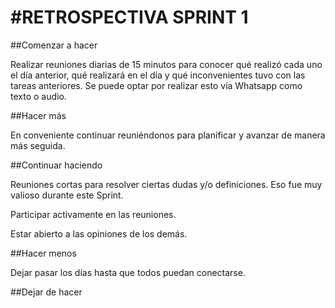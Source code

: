#**RETROSPECTIVA SPRINT 1** <!-- Basado en la metodología de estrella de mar-->
==================

##Comenzar a hacer <!--Aquí van todas aquellas cosas innovadoras o que por cierta curiosidad queremos probar. O tal vez son soluciones comprobadas que notamos que deberíamos usar.-->

Realizar reuniones diarias de 15 minutos para conocer qué realizó cada uno el día anterior, qué realizará en el día y qué inconvenientes tuvo con las tareas anteriores. Se puede optar por realizar esto vía Whatsapp como texto o audio.


##Hacer más <!-- Aquí van todas aquellas cosas que estamos usando o haciendo y que queremos que mejoren. Son prácticas que creemos que requiere más refinamiento y que nos gustan mucho, por ello, hay que darles más. -->

En conveniente continuar reuniéndonos para planificar y avanzar de manera más seguida.


##Continuar haciendo <!-- Es aquello que venimos haciendo y que nos brinda valor. Debemos seguir haciéndolo pero no será preocupación mejorarlo. Está bien como está.-->

Reuniones cortas para resolver ciertas dudas y/o definiciones. Eso fue muy valioso durante este Sprint.

Participar activamente en las reuniones.

Estar abierto a las opiniones de los demás.


##Hacer menos <!-- Aquí debemos colocar aquello que tal vez en un retrospectiva fue "Comenzar a hacer" pero no tuvo buenos resultados. Aquello que se intentó pero no da tanto beneficio. Algo que se le desee dar una segunda oportunidad, pero no es prioridad. Quitar alguna parte de una práctica.-->

Dejar pasar los días hasta que todos puedan conectarse.


##Dejar de hacer <!-- En este punto se colocarán aquellas cosas que no dan valor o simplemente no les gusta y se puede optar por eliminarla-->



